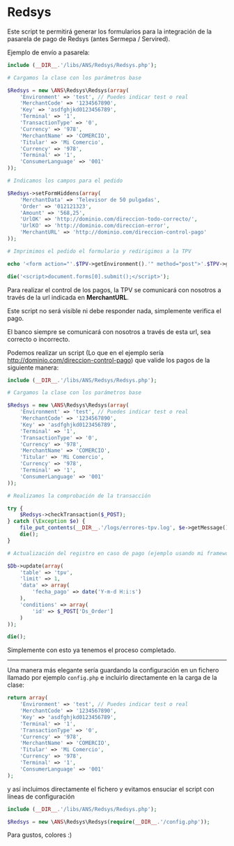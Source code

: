 Redsys
=====

Este script te permitirá generar los formularios para la integración de la pasarela de pago de Redsys (antes Sermepa / Servired).

Ejemplo de envío a pasarela:

```php
include (__DIR__.'/libs/ANS/Redsys/Redsys.php');

# Cargamos la clase con los parámetros base

$Redsys = new \ANS\Redsys\Redsys(array(
    'Environment' => 'test', // Puedes indicar test o real
    'MerchantCode' => '1234567890',
    'Key' => 'asdfghjkd0123456789',
    'Terminal' => '1',
    'TransactionType' => '0',
    'Currency' => '978',
    'MerchantName' => 'COMERCIO',
    'Titular' => 'Mi Comercio',
    'Currency' => '978',
    'Terminal' => '1',
    'ConsumerLanguage' => '001'
));

# Indicamos los campos para el pedido

$Redsys->setFormHiddens(array(
    'MerchantData' => 'Televisor de 50 pulgadas',
    'Order' => '012121323',
    'Amount' => '568,25',
    'UrlOK' => 'http://dominio.com/direccion-todo-correcto/',
    'UrlKO' => 'http://dominio.com/direccion-error',
    'MerchantURL' => 'http://dominio.com/direccion-control-pago'
));

# Imprimimos el pedido el formulario y redirigimos a la TPV

echo '<form action="'.$TPV->getEnvironment().'" method="post">'.$TPV->getFormHiddens().'</form>';

die('<script>document.forms[0].submit();</script>');
```

Para realizar el control de los pagos, la TPV se comunicará con nosotros a través de la url indicada en **MerchantURL**.

Este script no será visible ni debe responder nada, simplemente verifica el pago.

El banco siempre se comunicará con nosotros a través de esta url, sea correcto o incorrecto.

Podemos realizar un script (Lo que en el ejemplo sería http://dominio.com/direccion-control-pago) que valide los pagos de la siguiente manera:

```php
include (__DIR__.'/libs/ANS/Redsys/Redsys.php');

# Cargamos la clase con los parámetros base

$Redsys = new \ANS\Redsys\Redsys(array(
    'Environment' => 'test', // Puedes indicar test o real
    'MerchantCode' => '1234567890',
    'Key' => 'asdfghjkd0123456789',
    'Terminal' => '1',
    'TransactionType' => '0',
    'Currency' => '978',
    'MerchantName' => 'COMERCIO',
    'Titular' => 'Mi Comercio',
    'Currency' => '978',
    'Terminal' => '1',
    'ConsumerLanguage' => '001'
));

# Realizamos la comprobación de la transacción

try {
    $Redsys->checkTransaction($_POST);
} catch (\Exception $e) {
    file_put_contents(__DIR__.'/logs/errores-tpv.log', $e->getMessage(), FILE_APPEND);
    die();
}

# Actualización del registro en caso de pago (ejemplo usando mi framework)

$Db->update(array(
    'table' => 'tpv',
    'limit' => 1,
    'data' => array(
        'fecha_pago' => date('Y-m-d H:i:s')
    ),
    'conditions' => array(
        'id' => $_POST['Ds_Order']
    )
));

die();
```

Simplemente con esto ya tenemos el proceso completado.

--------

Una manera más elegante sería guardando la configuración en un fichero llamado por ejemplo `config.php` e incluirlo directamente en la carga de la clase:

```php
return array(
    'Environment' => 'test', // Puedes indicar test o real
    'MerchantCode' => '1234567890',
    'Key' => 'asdfghjkd0123456789',
    'Terminal' => '1',
    'TransactionType' => '0',
    'Currency' => '978',
    'MerchantName' => 'COMERCIO',
    'Titular' => 'Mi Comercio',
    'Currency' => '978',
    'Terminal' => '1',
    'ConsumerLanguage' => '001'
);
```

y así incluimos directamente el fichero y evitamos ensuciar el script con líneas de configuración

```php
include (__DIR__.'/libs/ANS/Redsys/Redsys.php');

$Redsys = new \ANS\Redsys\Redsys(require(__DIR__.'/config.php'));
```

Para gustos, colores :)
